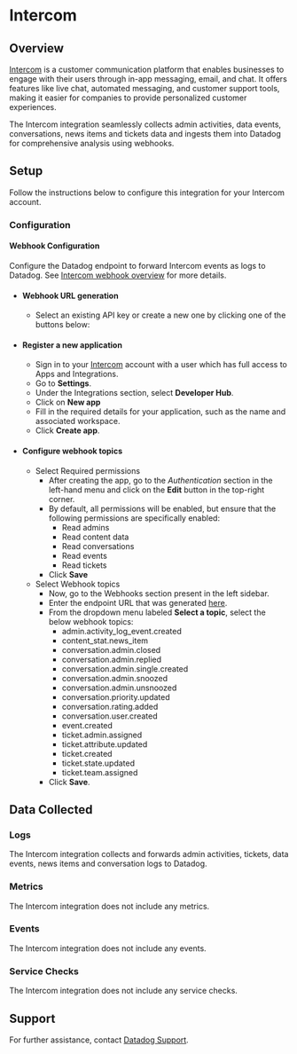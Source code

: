 # Intercom

## Overview
[Intercom][1] is a customer communication platform that enables businesses to engage with their users through in-app messaging, email, and chat. It offers features like live chat, automated messaging, and customer support tools, making it easier for companies to provide personalized customer experiences.

The Intercom integration seamlessly collects  admin activities, data events, conversations, news items and tickets data and ingests them into Datadog for comprehensive analysis using webhooks.

## Setup

Follow the instructions below to configure this integration for your Intercom account.

### Configuration

#### Webhook Configuration
Configure the Datadog endpoint to forward Intercom events as logs to Datadog. See [Intercom webhook overview][3] for more details.

- #### Webhook URL generation
    - Select an existing API key or create a new one by clicking one of the buttons below:<!-- UI Component to be added by DataDog team -->
- #### Register a new application
    - Sign in to your [Intercom][2] account with a user which has full access to Apps and Integrations.
    - Go to **Settings**.
    - Under the Integrations section, select **Developer Hub**.
    - Click on **New app**
    - Fill in the required details for your application, such as the name and associated workspace.
    - Click **Create app**.
- #### Configure webhook topics
    - Select Required permissions
        - After creating the app, go to the *Authentication* section in the left-hand menu and click on the **Edit** button in the top-right corner.
        - By default, all permissions will be enabled, but ensure that the following permissions are specifically enabled:
            - Read admins
            - Read content data
            - Read conversations
            - Read events
            - Read tickets
        - Click **Save**
    - Select Webhook topics
        - Now, go to the Webhooks section present in the left sidebar.
        - Enter the endpoint URL that was generated [here](#webhook-url-generation).
        - From the dropdown menu labeled **Select a topic**, select the below webhook topics:
            - admin.activity_log_event.created
            - content_stat.news_item
            - conversation.admin.closed
            - conversation.admin.replied
            - conversation.admin.single.created
            - conversation.admin.snoozed
            - conversation.admin.unsnoozed
            - conversation.priority.updated
            - conversation.rating.added
            - conversation.user.created
            - event.created
            - ticket.admin.assigned
            - ticket.attribute.updated
            - ticket.created
            - ticket.state.updated
            - ticket.team.assigned
        - Click **Save**.

## Data Collected

### Logs

The Intercom integration collects and forwards admin activities, tickets, data events, news items and conversation logs to Datadog.

### Metrics

The Intercom integration does not include any metrics.

### Events

The Intercom integration does not include any events.

### Service Checks

The Intercom integration does not include any service checks.

## Support

For further assistance, contact [Datadog Support][5].

[1]: https://www.intercom.com/
[2]: https://app.intercom.com/
[3]: https://developers.intercom.com/docs/webhooks
[4]: https://app.datadoghq.com/integrations/intercom
[5]: https://docs.datadoghq.com/help/